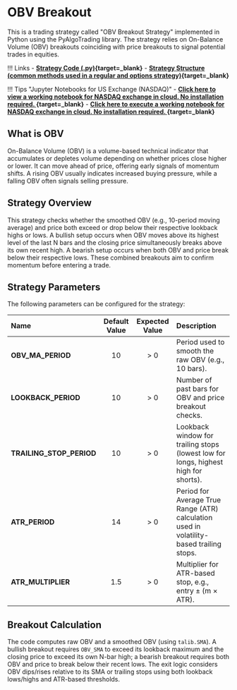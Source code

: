 
# OBV Breakout

This is a trading strategy called "OBV Breakout Strategy" implemented in Python using the PyAlgoTrading library. The strategy relies on On-Balance Volume (OBV) breakouts coinciding with price breakouts to signal potential trades in equities.

!!! Links
    - **[Strategy Code (.py)](https://github.com/algobulls/pyalgostrategypool/blob/master/pyalgostrategypool/obv_breakout/_strategy.py){target=_blank}**
    - **[Strategy Structure (common methods used in a regular and options strategy)](strategy_guides/common_strategy_guide.md){target=_blank}**

!!! Tips "Jupyter Notebooks for US Exchange (NASDAQ)"
    - **[Click here to view a working notebook for NASDAQ exchange in cloud. No installation required. ](https://nbviewer.org/github/algobulls/pyalgotrading/blob/master/jupyter/nasdaq_equity/obv_breakout_us.ipynb){target=_blank}**
    - **[Click here to execute a working notebook for NASDAQ exchange in cloud. No installation required. ](https://mybinder.org/v2/gh/algobulls/pyalgotrading/master?urlpath=lab%2Ftree%2Fjupyter%2Fnasdaq_equity%2Fobv_breakout_us.ipynb){target=_blank}**

## What is OBV
On-Balance Volume (OBV) is a volume-based technical indicator that accumulates or depletes volume depending on whether prices close higher or lower. It can move ahead of price, offering early signals of momentum shifts. A rising OBV usually indicates increased buying pressure, while a falling OBV often signals selling pressure.

## Strategy Overview
This strategy checks whether the smoothed OBV (e.g., 10-period moving average) and price both exceed or drop below their respective lookback highs or lows. A bullish setup occurs when OBV moves above its highest level of the last N bars and the closing price simultaneously breaks above its own recent high. A bearish setup occurs when both OBV and price break below their respective lows. These combined breakouts aim to confirm momentum before entering a trade.

## Strategy Parameters
The following parameters can be configured for the strategy:

| Name                    | Default Value | Expected Value  | Description                                                                                |
|:------------------------|:------------:|:---------------:|:-------------------------------------------------------------------------------------------|
| **OBV_MA_PERIOD**       |      10      | > 0             | Period used to smooth the raw OBV (e.g., 10 bars).                                         |
| **LOOKBACK_PERIOD**     |      10      | > 0             | Number of past bars for OBV and price breakout checks.                                     |
| **TRAILING_STOP_PERIOD**|      10      | > 0             | Lookback window for trailing stops (lowest low for longs, highest high for shorts).        |
| **ATR_PERIOD**          |      14      | > 0             | Period for Average True Range (ATR) calculation used in volatility-based trailing stops.   |
| **ATR_MULTIPLIER**      |      1.5       | > 0             | Multiplier for ATR-based stop, e.g., entry ± (m × ATR).                                    |

## Breakout Calculation
The code computes raw OBV and a smoothed OBV (using `talib.SMA`). A bullish breakout requires `OBV_SMA` to exceed its lookback maximum and the closing price to exceed its own N-bar high; a bearish breakout requires both OBV and price to break below their recent lows. The exit logic considers OBV dips/rises relative to its SMA or trailing stops using both lookback lows/highs and ATR-based thresholds.
